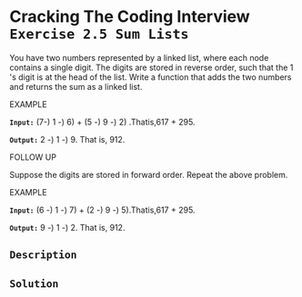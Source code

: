 # Cracking The Coding Interview `Exercise 2.5 Sum Lists`

You have two numbers represented by a linked list, where each node contains a single
digit. The digits are stored in reverse order, such that the 1 's digit is at the head of the list. Write a
function that adds the two numbers and returns the sum as a linked list.

EXAMPLE

**`Input:`** (7-) 1 -) 6) + (5 -) 9 -) 2) .Thatis,617 + 295.

**`Output:`** 2 -) 1 -) 9. That is, 912.

FOLLOW UP

Suppose the digits are stored in forward order. Repeat the above problem.

EXAMPLE

**`Input:`** (6 -) 1 -) 7) + (2 -) 9 -) 5).Thatis,617 + 295.

**`Output:`** 9 -) 1 -) 2. That is, 912.

## `Description`


## `Solution`
